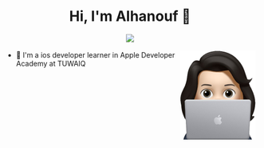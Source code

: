 

<h1 align="center">Hi, I'm Alhanouf 👋</h1>
<p align="center">
    <a href="https://www.linkedin.com/in/alhanouf-al-atif-74b062247/"><img src="https://img.shields.io/badge/linkedin-%230177B5?style=flat&logo=linkedin&logoColor=white"/></a>
  </p>
  
  <img src="https://github.com/Alhanoufa21/Alhanoufa21/blob/master/alhanoufProfile.png" align="right" width="30%"/>



- 🔭 I'm a ios developer learner in Apple Developer Academy at TUWAIQ 

